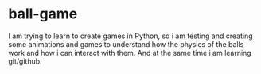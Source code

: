 # ball-game
I am trying to learn to create games in Python, 
so i am testing and creating some animations and games 
to understand how the physics of the balls work 
and how i can interact with them.
And at the same time i am learning git/github.

